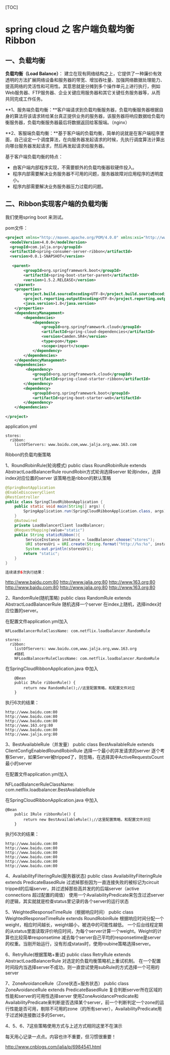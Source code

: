 [TOC]



# spring cloud 之 客户端负载均衡 Ribbon

## 一、负载均衡

**负载均衡（Load Balance）**： 建立在现有网络结构之上，它提供了一种廉价有效透明的方法扩展网络设备和服务器的带宽、增加吞吐量、加强网络数据处理能力、提高网络的灵活性和可用性。其意思就是分摊到多个操作单元上进行执行，例如Web服务器、FTP服务器、企业关键应用服务器和其它关键任务服务器等，从而共同完成工作任务。

**1、服务端负载均衡：**客户端请求到负载均衡服务器，负载均衡服务器根据自身的算法将该请求转给某台真正提供业务的服务器，该服务器将响应数据给负载均衡服务器，负载均衡服务器最后将数据返回给客服端。（nginx）

**2、客服端负载均衡：**基于客户端的负载均衡，简单的说就是在客户端程序里面，自己设定一个调度算法，在向服务器发起请求的时候，先执行调度算法计算出向哪台服务器发起请求，然后再发起请求给服务器。

基于客户端负载均衡的特点：

- 由客户端内部程序实现，不需要额外的负载均衡器软硬件投入。
- 程序内部需要解决业务服务器不可用的问题，服务器故障对应用程序的透明度小。
- 程序内部需要解决业务服务器压力过载的问题。

## 二、Ribbon实现客户端的负载均衡

我们使用spring boot 来测试。

pom文件：

```xml
<project xmlns="http://maven.apache.org/POM/4.0.0" xmlns:xsi="http://www.w3.org/2001/XMLSchema-instance" xsi:schemaLocation="http://maven.apache.org/POM/4.0.0 http://maven.apache.org/xsd/maven-4.0.0.xsd">
  <modelVersion>4.0.0</modelVersion>
  <groupId>com.jalja.org</groupId>
  <artifactId>spring-consumer-server-ribbon</artifactId>
  <version>0.0.1-SNAPSHOT</version>
  
   <parent>
        <groupId>org.springframework.boot</groupId>
        <artifactId>spring-boot-starter-parent</artifactId>
        <version>1.5.2.RELEASE</version>
    </parent>
    <properties>
        <project.build.sourceEncoding>UTF-8</project.build.sourceEncoding>
        <project.reporting.outputEncoding>UTF-8</project.reporting.outputEncoding>
        <java.version>1.8</java.version>
    </properties>
    <dependencyManagement>
        <dependencies>
            <dependency>
                <groupId>org.springframework.cloud</groupId>
                <artifactId>spring-cloud-dependencies</artifactId>
                <version>Camden.SR4</version>
                <type>pom</type>
                <scope>import</scope>
            </dependency>
        </dependencies>
    </dependencyManagement>
    <dependencies>
         <dependency>
            <groupId>org.springframework.cloud</groupId>
            <artifactId>spring-cloud-starter-ribbon</artifactId>
        </dependency>
        <dependency>
            <groupId>org.springframework.boot</groupId>
            <artifactId>spring-boot-starter-web</artifactId>
        </dependency>
    </dependencies>
    
</project>
```

application.yml

```
stores:
  ribbon:
    listOfServers: www.baidu.com,www.jalja.org,www.163.com
```

Ribbon的负载均衡策略

1、RoundRobinRule(轮询模式) public class RoundRobinRule extends AbstractLoadBalancerRule roundRobin方式轮询选择server 轮询index，选择index对应位置的server          该策略也是ribbon的默认策略

```java
@SpringBootApplication
@EnableDiscoveryClient
@RestController
public class SpringCloudRibbonApplication {
    public static void main(String[] args) {
        SpringApplication.run(SpringCloudRibbonApplication.class, args);
    }
    @Autowired
    private LoadBalancerClient loadBalancer;
    @RequestMapping(value="static")
    public String staticRibbon(){
         ServiceInstance instance = loadBalancer.choose("stores");
         URI storesUri = URI.create(String.format("http://%s:%s", instance.getHost(), instance.getPort()));
         System.out.println(storesUri);
        return "static";
    }
}

连续请求6次执行结果：
```

http://www.baidu.com:80
http://www.jalja.org:80
http://www.163.org:80
http://www.baidu.com:80
http://www.jalja.org:80
http://www.163.org:80



2、RandomRule(随机策略) public class RandomRule extends AbstractLoadBalancerRule 随机选择一个server 在index上随机，选择index对应位置的server。

在配置文件application.yml加入 

```
NFLoadBalancerRuleClassName: com.netflix.loadbalancer.RandomRule
```

```
stores:
  ribbon:
    listOfServers: www.baidu.com,www.jalja.org,www.163.org
    #随机
    NFLoadBalancerRuleClassName: com.netflix.loadbalancer.RandomRule
```

在SpringCloudRibbonApplication.java 中加入

```
    @Bean
    public IRule ribbonRule() {
        return new RandomRule();//这里配置策略，和配置文件对应
    }
```

执行6次的结果：

```
http://www.baidu.com:80
http://www.baidu.com:80
http://www.baidu.com:80
http://www.163.org:80
http://www.baidu.com:80
http://www.jalja.org:80
```

3、BestAvailableRule（并发量） public class BestAvailableRule extends ClientConfigEnabledRoundRobinRule 选择一个最小的并发请求的server 逐个考察Server，如果Server被tripped了，则忽略，在选择其中ActiveRequestsCount最小的server

在配置文件application.yml加入

NFLoadBalancerRuleClassName: com.netflix.loadbalancer.BestAvailableRule

在SpringCloudRibbonApplication.java 中加入

```
@Bean
    public IRule ribbonRule() {
        return new BestAvailableRule();//这里配置策略，和配置文件对应
    }
```

执行6次的结果：

```
http://www.baidu.com:80
http://www.baidu.com:80
http://www.baidu.com:80
http://www.baidu.com:80
http://www.baidu.com:80
http://www.baidu.com:80
```

4、AvailabilityFilteringRule(服务器状态) public class AvailabilityFilteringRule extends PredicateBasedRule 过滤掉那些因为一直连接失败的被标记为circuit tripped的后端server，并过滤掉那些高并发的的后端server（active connections 超过配置的阈值） 使用一个AvailabilityPredicate来包含过滤server的逻辑，其实就就是检查status里记录的各个server的运行状态

 

5、WeightedResponseTimeRule（根据响应时间） public class WeightedResponseTimeRule extends RoundRobinRule 根据响应时间分配一个weight，相应时间越长，weight越小，被选中的可能性越低。 一个后台线程定期的从status里面读取评价响应时间，为每个server计算一个weight。Weight的计算也比较简单responsetime 减去每个server自己平均的responsetime是server的权重。当刚开始运行，没有形成statas时，使用roubine策略选择server。

6、RetryRule(根据策略+重试)	public class RetryRule extends AbstractLoadBalancerRule	对选定的负载均衡策略机上重试机制。	在一个配置时间段内当选择server不成功，则一直尝试使用subRule的方式选择一个可用的server

7、ZoneAvoidanceRule（Zone状态+服务状态）	public class ZoneAvoidanceRule extends PredicateBasedRule	复合判断server所在区域的性能和server的可用性选择server	使用ZoneAvoidancePredicate和AvailabilityPredicate来判断是否选择某个server，前一个判断判定一个zone的运行性能是否可用，剔除不可用的zone（的所有server），AvailabilityPredicate用于过滤掉连接数过多的Server。

 

4、5、6、7这些策略使用方式与上述方式相同这里不在演示 

每天用心记录一点点。内容也许不重要，但习惯很重要！





http://www.cnblogs.com/jalja/p/6984541.html